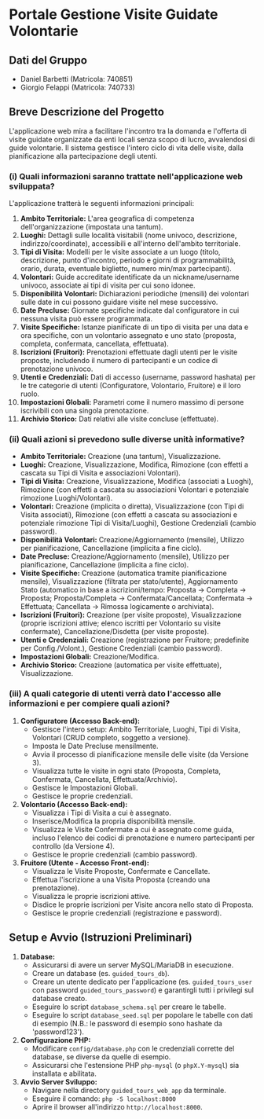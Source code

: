 # Portale Gestione Visite Guidate Volontarie

## Dati del Gruppo

*   Daniel Barbetti (Matricola: 740851)
*   Giorgio Felappi (Matricola: 740733)

## Breve Descrizione del Progetto

L'applicazione web mira a facilitare l'incontro tra la domanda e l'offerta di visite guidate organizzate da enti locali senza scopo di lucro, avvalendosi di guide volontarie. Il sistema gestisce l'intero ciclo di vita delle visite, dalla pianificazione alla partecipazione degli utenti.

### (i) Quali informazioni saranno trattate nell'applicazione web sviluppata?

L'applicazione tratterà le seguenti informazioni principali:

1.  **Ambito Territoriale:** L'area geografica di competenza dell'organizzazione (impostata una tantum).
2.  **Luoghi:** Dettagli sulle località visitabili (nome univoco, descrizione, indirizzo/coordinate), accessibili e all'interno dell'ambito territoriale.
3.  **Tipi di Visita:** Modelli per le visite associate a un luogo (titolo, descrizione, punto d'incontro, periodo e giorni di programmabilità, orario, durata, eventuale biglietto, numero min/max partecipanti).
4.  **Volontari:** Guide accreditate identificate da un nickname/username univoco, associate ai tipi di visita per cui sono idonee.
5.  **Disponibilità Volontari:** Dichiarazioni periodiche (mensili) dei volontari sulle date in cui possono guidare visite nel mese successivo.
6.  **Date Precluse:** Giornate specifiche indicate dal configuratore in cui nessuna visita può essere programmata.
7.  **Visite Specifiche:** Istanze pianificate di un tipo di visita per una data e ora specifiche, con un volontario assegnato e uno stato (proposta, completa, confermata, cancellata, effettuata).
8.  **Iscrizioni (Fruitori):** Prenotazioni effettuate dagli utenti per le visite proposte, includendo il numero di partecipanti e un codice di prenotazione univoco.
9.  **Utenti e Credenziali:** Dati di accesso (username, password hashata) per le tre categorie di utenti (Configuratore, Volontario, Fruitore) e il loro ruolo.
10. **Impostazioni Globali:** Parametri come il numero massimo di persone iscrivibili con una singola prenotazione.
11. **Archivio Storico:** Dati relativi alle visite concluse (effettuate).

### (ii) Quali azioni si prevedono sulle diverse unità informative?

*   **Ambito Territoriale:** Creazione (una tantum), Visualizzazione.
*   **Luoghi:** Creazione, Visualizzazione, Modifica, Rimozione (con effetti a cascata su Tipi di Visita e associazioni Volontari).
*   **Tipi di Visita:** Creazione, Visualizzazione, Modifica (associati a Luoghi), Rimozione (con effetti a cascata su associazioni Volontari e potenziale rimozione Luoghi/Volontari).
*   **Volontari:** Creazione (implicita o diretta), Visualizzazione (con Tipi di Visita associati), Rimozione (con effetti a cascata su associazioni e potenziale rimozione Tipi di Visita/Luoghi), Gestione Credenziali (cambio password).
*   **Disponibilità Volontari:** Creazione/Aggiornamento (mensile), Utilizzo per pianificazione, Cancellazione (implicita a fine ciclo).
*   **Date Precluse:** Creazione/Aggiornamento (mensile), Utilizzo per pianificazione, Cancellazione (implicita a fine ciclo).
*   **Visite Specifiche:** Creazione (automatica tramite pianificazione mensile), Visualizzazione (filtrata per stato/utente), Aggiornamento Stato (automatico in base a iscrizioni/tempo: Proposta -> Completa -> Proposta; Proposta/Completa -> Confermata/Cancellata; Confermata -> Effettuata; Cancellata -> Rimossa logicamente o archiviata).
*   **Iscrizioni (Fruitori):** Creazione (per visite proposte), Visualizzazione (proprie iscrizioni attive; elenco iscritti per Volontario su visite confermate), Cancellazione/Disdetta (per visite proposte).
*   **Utenti e Credenziali:** Creazione (registrazione per Fruitore; predefinite per Config./Volont.), Gestione Credenziali (cambio password).
*   **Impostazioni Globali:** Creazione/Modifica.
*   **Archivio Storico:** Creazione (automatica per visite effettuate), Visualizzazione.

### (iii) A quali categorie di utenti verrà dato l'accesso alle informazioni e per compiere quali azioni?

1.  **Configuratore (Accesso Back-end):**
    *   Gestisce l'intero setup: Ambito Territoriale, Luoghi, Tipi di Visita, Volontari (CRUD completo, soggetto a versione).
    *   Imposta le Date Precluse mensilmente.
    *   Avvia il processo di pianificazione mensile delle visite (da Versione 3).
    *   Visualizza tutte le visite in ogni stato (Proposta, Completa, Confermata, Cancellata, Effettuata/Archivio).
    *   Gestisce le Impostazioni Globali.
    *   Gestisce le proprie credenziali.
2.  **Volontario (Accesso Back-end):**
    *   Visualizza i Tipi di Visita a cui è assegnato.
    *   Inserisce/Modifica la propria disponibilità mensile.
    *   Visualizza le Visite Confermate a cui è assegnato come guida, incluso l'elenco dei codici di prenotazione e numero partecipanti per controllo (da Versione 4).
    *   Gestisce le proprie credenziali (cambio password).
3.  **Fruitore (Utente - Accesso Front-end):**
    *   Visualizza le Visite Proposte, Confermate e Cancellate.
    *   Effettua l'iscrizione a una Visita Proposta (creando una prenotazione).
    *   Visualizza le proprie iscrizioni attive.
    *   Disdice le proprie iscrizioni per Visite ancora nello stato di Proposta.
    *   Gestisce le proprie credenziali (registrazione e password).

## Setup e Avvio (Istruzioni Preliminari)

1.  **Database:**
    *   Assicurarsi di avere un server MySQL/MariaDB in esecuzione.
    *   Creare un database (es. `guided_tours_db`).
    *   Creare un utente dedicato per l'applicazione (es. `guided_tours_user` con password `guided_tours_password`) e garantirgli tutti i privilegi sul database creato.
    *   Eseguire lo script `database_schema.sql` per creare le tabelle.
    *   Eseguire lo script `database_seed.sql` per popolare le tabelle con dati di esempio (N.B.: le password di esempio sono hashate da 'password123').
2.  **Configurazione PHP:**
    *   Modificare `config/database.php` con le credenziali corrette del database, se diverse da quelle di esempio.
    *   Assicurarsi che l'estensione PHP `php-mysql` (o `phpX.Y-mysql`) sia installata e abilitata.
3.  **Avvio Server Sviluppo:**
    *   Navigare nella directory `guided_tours_web_app` da terminale.
    *   Eseguire il comando: `php -S localhost:8000`
    *   Aprire il browser all'indirizzo `http://localhost:8000`.
